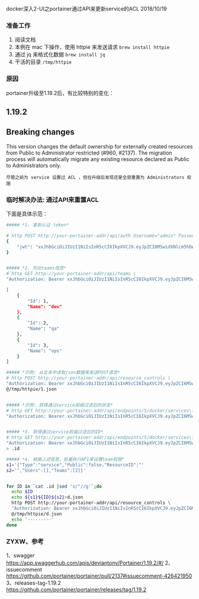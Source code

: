 docker深入2-UI之portainer通过API来更新service的ACL
2018/10/19


### 准备工作
1. 阅读文档
2. 本例在 mac 下操作，使用 httpie 来发送请求
`brew install httpie`
3. 通过 jq 来格式化数据
`brew install jq`
4. 干活的目录
`/tmp/httpie`


### 原因
portainer升级至1.19.2后，有比较特别的变化：

1.19.2
---
Breaking changes
---

This version changes the default ownership for externally created resources from Public to Administrator restricted (#960, #2137). The migration process will automatically migrate any existing resource declared as Public to Administrators only.

`尽管之前为 service 设置过 ACL ，但在升级后发现还是全部重置为 Administrators 权限`


### 临时解决办法: 通过API来重置ACL
下面是具体示范：
```bash
##### *1. 拿到认证 token*

# http POST http://your-portainer-addr/api/auth Username="admin" Password="portainer"
{
    "jwt": "xxJhbGciOiJIUzI1NiIsInR5cCI6IkpXVCJ9.eyJpZCI6MSwidXNlcm5hbWUiOiJhZG1pbiIsInJvbGUiOjEsImV4cCI6MTUzOTYxNzcwNX0.ifadEaqEo7LNWPuPBl8zQMZqeFvxfVPgAD6asNdMQYY"
}


##### *2. 列出teams信息*
# http GET http://your-portainer-addr/api/teams \
"Authorization: Bearer xxJhbGciOiJIUzI1NiIsInR5cCI6IkpXVCJ9.eyJpZCI6MSwidXNlcm5hbWUiOiJhZG1pbiIsInJvbGUiOjEsImV4cCI6MTUzOTYxNzcwNX0.ifadEaqEo7LNWPuPBl8zQMZqeFvxfVPgAD6asNdMQYY"

[
    {
        "Id": 1,
        "Name": "dev"
    },
    {
        "Id": 2,
        "Name": "qa"
    },
    {
        "Id": 3,
        "Name": "ops"
    }
]

##### *示例: 从文本中读取json数据来发送POST请求*
# http POST http://your-portainer-addr/api/resource_controls \
"Authorization: Bearer xxJhbGciOiJIUzI1NiIsInR5cCI6IkpXVCJ9.eyJpZCI6MSwidXNlcm5hbWUiOiJhZG1pbiIsInJvbGUiOjEsImV4cCI6MTUzOTYxNzcwNX0.ifadEaqEo7LNWPuPBl8zQMZqeFvxfVPgAD6asNdMQYY" \
@/tmp/httpie/1.json


##### *示例: 获得通过service前缀过滤后的状态*
# http GET http://your-portainer-addr/api/endpoints/5/docker/services\?filters\='{"name":["dev-app1"]}' \
"Authorization: Bearer xxJhbGciOiJIUzI1NiIsInR5cCI6IkpXVCJ9.eyJpZCI6MSwidXNlcm5hbWUiOiJhZG1pbiIsInJvbGUiOjEsImV4cCI6MTUzOTYxNzcwNX0.ifadEaqEo7LNWPuPBl8zQMZqeFvxfVPgAD6asNdMQYY" |jq '.[] | {name: .Spec.Name, id: .ID, teams: .Portainer.ResourceControl.TeamAccesses[0].TeamId}'


##### *3. 获得通过service前缀过滤后的ID*
# http GET http://your-portainer-addr/api/endpoints/5/docker/services\?filters\='{"name":["dev-app1"]}' \
"Authorization: Bearer xxJhbGciOiJIUzI1NiIsInR5cCI6IkpXVCJ9.eyJpZCI6MSwidXNlcm5hbWUiOiJhZG1pbiIsInJvbGUiOjEsImV4cCI6MTUzOTYxNzcwNX0.ifadEaqEo7LNWPuPBl8zQMZqeFvxfVPgAD6asNdMQYY" |jq '.[].ID' \
> .id

##### *4. 根据上述信息，批量执行API来设置team权限*
s1='{"Type":"service","Public":false,"ResourceID":"'
s2='","Users":[],"Teams":[2]}'


for ID in `cat .id |sed 's/"//g'`;do
  echo $ID
  echo ${s1}${ID}${s2}>d.json
  http POST http://your-portainer-addr/api/resource_controls \
  "Authorization: Bearer xxJhbGciOiJIUzI1NiIsInR5cCI6IkpXVCJ9.eyJpZCI6MSwidXNlcm5hbWUiOiJhZG1pbiIsInJvbGUiOjEsImV4cCI6MTUzOTYxNzcwNX0.ifadEaqEo7LNWPuPBl8zQMZqeFvxfVPgAD6asNdMQYY" \
  @/tmp/httpie/d.json
  echo '---------'
done

```




### ZYXW、参考
1、swagger
https://app.swaggerhub.com/apis/deviantony/Portainer/1.19.2/#/
2、issuecomment
https://github.com/portainer/portainer/pull/2137#issuecomment-426421950
3、releases-tag-1.19.2
https://github.com/portainer/portainer/releases/tag/1.19.2
